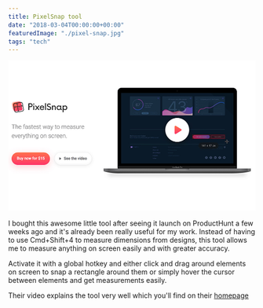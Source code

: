 ```yaml
---
title: PixelSnap tool
date: "2018-03-04T00:00:00+00:00"
featuredImage: "./pixel-snap.jpg"
tags: "tech"
---
```


![PixelSnap](./pixel-snap.jpg)

I bought this awesome little tool after seeing it launch on ProductHunt a few weeks ago and it's already been really useful for my work. Instead of having to use Cmd+Shift+4 to measure dimensions from designs, this tool allows me to measure anything on screen easily and with greater accuracy.

Activate it with a global hotkey and either click and drag around elements on screen to snap a rectangle around them or simply hover the cursor between elements and get measurements easily.

Their video explains the tool very well which you'll find on their [homepage](https://getpixelsnap.com/)